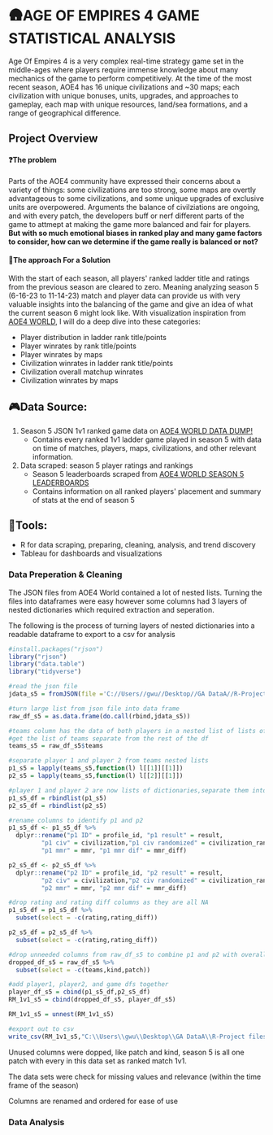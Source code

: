# 🛖AGE OF EMPIRES 4 GAME STATISTICAL ANALYSIS

Age Of Empires 4 is a very complex real-time strategy game set in the middle-ages where players require immense knowledge about many mechanics of the game to perform competitively. At the time of the most recent season, AOE4 has 16 unique civilizations and ~30 maps; each civilization with unique bonuses, units, upgrades, and approaches to gameplay, each map with unique resources, land/sea formations, and a range of geographical difference. 

## Project Overview

#### ❓The problem
Parts of the AOE4 community have expressed their concerns about a variety of things: some civilizations are too strong, some maps are overtly advantageous to some civilizations, and some unique upgrades of exclusive units are overpowered. 
Arguments the balance of civilziations are ongoing, and with every patch, the developers buff or nerf different parts of the game to attmept at making the game more balanced and fair for players. **But with so much emotional biases in ranked play and many game factors to consider, how can we determine if the game really is balanced or not?**


#### 📝The approach For a Solution
With the start of each season, all players' ranked ladder title and ratings from the previous season are cleared to zero. Meaning analyzing season 5 (6-16-23 to 11-14-23) match and player data can provide us with very valuable insights into the balancing of the game and give an idea of what the current season 6 might look like. With visualization inspiration from [AOE4 WORLD](https://aoe4world.com/), I will do a deep dive into these categories:
- Player distribution in ladder rank title/points
- Player winrates by rank title/points
- Player winrates by maps
- Civilization winrates in ladder rank title/points
- Civilization overall matchup winrates
- Civilization winrates by maps


## 🎮Data Source:
1. Season 5 JSON 1v1 ranked game data on [AOE4 WORLD DATA DUMP!](https://aoe4world.com/dumps)   
   - Contains every ranked 1v1 ladder game played in season 5 with data on time of matches, players, maps, civilizations, and other relevant information.
2. Data scraped: season 5 player ratings and rankings
   - Season 5 leaderboards scraped from [AOE4 WORLD SEASON 5 LEADERBOARDS](https://aoe4world.com/leaderboard/rm_solo?season=5)
   - Contains information on all ranked players' placement and summary of stats at the end of season 5


## 🔨Tools:
- R for data scraping, preparing, cleaning, analysis, and trend discovery
- Tableau for dashboards and visualizations

### Data Preperation & Cleaning
The JSON files from AOE4 World contained a lot of nested lists. Turning the files into dataframes were easy however some columns had 3 layers of nested dictionaries which required extraction and seperation.    

The following is the process of turning layers of nested dictionaries into a readable dataframe to export to a csv for analysis
```R
#install.packages("rjson")
library("rjson")
library("data.table")
library("tidyverse")

#read the json file 
jdata_s5 = fromJSON(file ='C://Users//gwu//Desktop//GA DataA//R-Project Files//AOE 4//Raw RM_1v1_JSON files//games_rm_1v1_s5.json')

#turn large list from json file into data frame
raw_df_s5 = as.data.frame(do.call(rbind,jdata_s5))

#teams column has the data of both players in a nested list of lists of dictionaries
#get the list of teams separate from the rest of the df
teams_s5 = raw_df_s5$teams

#separate player 1 and player 2 from teams nested lists
p1_s5 = lapply(teams_s5,function(l) l[[1]][[1]])
p2_s5 = lapply(teams_s5,function(l) l[[2]][[1]])

#player 1 and player 2 are now lists of dictionaries,separate them into dfs
p1_s5_df = rbindlist(p1_s5)
p2_s5_df = rbindlist(p2_s5)

#rename columns to identify p1 and p2
p1_s5_df <- p1_s5_df %>%
  dplyr::rename("p1 ID" = profile_id, "p1 result" = result, 
         "p1 civ" = civilization,"p1 civ randomized" = civilization_randomized,
         "p1 mmr" = mmr, "p1 mmr dif" = mmr_diff)

p2_s5_df <- p2_s5_df %>%
  dplyr::rename("p2 ID" = profile_id, "p2 result" = result, 
         "p2 civ" = civilization,"p2 civ randomized" = civilization_randomized,
         "p2 mmr" = mmr, "p2 mmr dif" = mmr_diff)

#drop rating and rating diff columns as they are all NA
p1_s5_df = p1_s5_df %>%
  subset(select = -c(rating,rating_diff))

p2_s5_df = p2_s5_df %>%
  subset(select = -c(rating,rating_diff))

#drop unneeded columns from raw_df_s5 to combine p1 and p2 with overall data
dropped_df_s5 = raw_df_s5 %>%
  subset(select = -c(teams,kind,patch))

#add player1, player2, and game dfs together
player_df_s5 = cbind(p1_s5_df,p2_s5_df)
RM_1v1_s5 = cbind(dropped_df_s5, player_df_s5)

RM_1v1_s5 = unnest(RM_1v1_s5)

#export out to csv
write_csv(RM_1v1_s5,"C:\\Users\\gwu\\Desktop\\GA DataA\\R-Project files\\AOE 4\\Cleaned RM 1v1 CSV Files\\AOE4_RM_1v1_s5.csv")
```
Unused columns were dopped, like patch and kind, season 5 is all one patch with every in this data set as ranked match 1v1.

The data sets were check for missing values and relevance (within the time frame of the season)

Columns are renamed and ordered for ease of use

### Data Analysis


